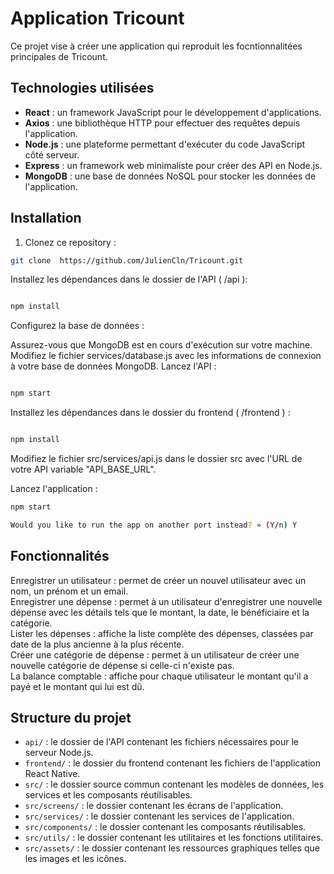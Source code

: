 # Application Tricount

Ce projet vise à créer une application qui reproduit les focntionnalitées principales de Tricount.

## Technologies utilisées

- **React** : un framework JavaScript pour le développement d'applications.
- **Axios** : une bibliothèque HTTP pour effectuer des requêtes depuis l'application.
- **Node.js** : une plateforme permettant d'exécuter du code JavaScript côté serveur.
- **Express** : un framework web minimaliste pour créer des API en Node.js.
- **MongoDB** : une base de données NoSQL pour stocker les données de l'application.

## Installation

1. Clonez ce repository :

```bash
git clone  https://github.com/JulienCln/Tricount.git
   ```

Installez les dépendances dans le dossier de l'API ( /api ):

```bash

npm install
```
Configurez la base de données :

Assurez-vous que MongoDB est en cours d'exécution sur votre machine.
Modifiez le fichier services/database.js avec les informations de connexion à votre base de données MongoDB.
Lancez l'API :

```bash

npm start
```
Installez les dépendances dans le dossier du frontend ( /frontend ) :

```bash

npm install
```
Modifiez le fichier src/services/api.js dans le dossier src avec l'URL de votre API variable "API_BASE_URL".

Lancez l'application :

```bash
npm start
```
```bash
Would you like to run the app on another port instead? » (Y/n) Y
```
## Fonctionnalités    
Enregistrer un utilisateur : permet de créer un nouvel utilisateur avec un nom, un prénom et un email.    
Enregistrer une dépense : permet à un utilisateur d'enregistrer une nouvelle dépense avec les détails tels que le montant, la date, le bénéficiaire et la catégorie.    
Lister les dépenses : affiche la liste complète des dépenses, classées par date de la plus ancienne à la plus récente.    
Créer une catégorie de dépense : permet à un utilisateur de créer une nouvelle catégorie de dépense si celle-ci n'existe pas.    
La balance comptable : affiche pour chaque utilisateur le montant qu'il a payé et le montant qui lui est dû.   


## Structure du projet   
- `api/` : le dossier de l'API contenant les fichiers nécessaires pour le serveur Node.js.   
- `frontend/` : le dossier du frontend contenant les fichiers de l'application React Native.   
- `src/` : le dossier source commun contenant les modèles de données, les services et les composants réutilisables.    
- `src/screens/` : le dossier contenant les écrans de l'application.   
-  `src/services/` : le dossier contenant les services de l'application.   
- `src/components/` : le dossier contenant les composants réutilisables.   
- `src/utils/` : le dossier contenant les utilitaires et les fonctions utilitaires.   
- `src/assets/` : le dossier contenant les ressources graphiques telles que les images et les icônes.   

